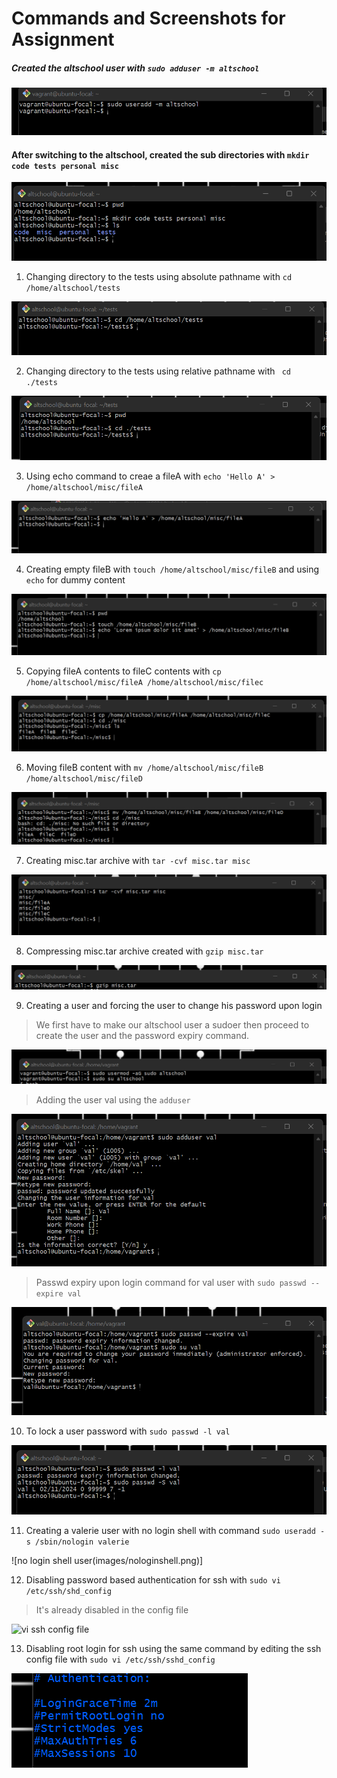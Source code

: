 # Commands and Screenshots for Assignment

##### Created the altschool user with ```sudo adduser -m altschool```
   
![useradd screenshot](images/1.altschooluser.png)

#### After switching to the altschool, created the sub directories with ```mkdir code tests personal misc```

![subdirectories screenshot](images/1b.subdirectories.png)

1. Changing directory to the tests using absolute pathname with ```cd /home/altschool/tests```

![absolutepath screenshot](images/2a.abslutetests.png)

2. Changing directory to the tests using relative pathname with ``` cd ./tests```

![relativepath screenshot](images/2b.relativetests.png)

3. Using echo command to creae a fileA with ```echo 'Hello A' > /home/altschool/misc/fileA```

![echo Hello A](images/3.echoHelloA.png)

4. Creating empty fileB with ```touch /home/altschool/misc/fileB``` and using `echo` for dummy content

![fileB dummycontent](images/4.dummyfileB.png)

5. Copying fileA contents to fileC contents with ```cp /home/altschool/misc/fileA /home/altschool/misc/filec```

![copying files with cp](images/5.cpFileC.png)

6. Moving fileB content with ```mv /home/altschool/misc/fileB /home/altschool/misc/fileD```

![moving contents with mv](images/6.mvfileD.png)

7. Creating misc.tar archive with ```tar -cvf misc.tar misc```

![misc.tar archive](images/7.tararchive.png)

8. Compressing misc.tar archive created with ```gzip misc.tar```

![Compressing tar archive](images/8.gziptar.png)

9. Creating a user and forcing the user to change his password upon login
> We first have to make our altschool user a sudoer then proceed to create the user and the password expiry command.

![making altschool a sudoer](images/9a.sudooaltschool.png)

> Adding the user val using the `adduser`

![Creating val user](images/9b.userval.png)

> Passwd expiry upon login command for val user with ```sudo passwd --expire val```

![Password expiry](images/9c.valpasswd.png)

10. To lock a user password with ```sudo passwd -l val```

![User lock](images/10.userlock.png)

11. Creating a valerie user with no login shell with command ```sudo useradd -s /sbin/nologin valerie```

![no login shell user(images/nologinshell.png)]

12. Disabling password based authentication for ssh with ```sudo vi /etc/ssh/shd_config```
> It's already disabled in the config file

![vi ssh config file](images/12.passwordauth.png)

13. Disabling root login for ssh using the same command by editing the ssh config file with ```sudo vi /etc/ssh/sshd_config```

![root ssh config](images/13.root.png)
